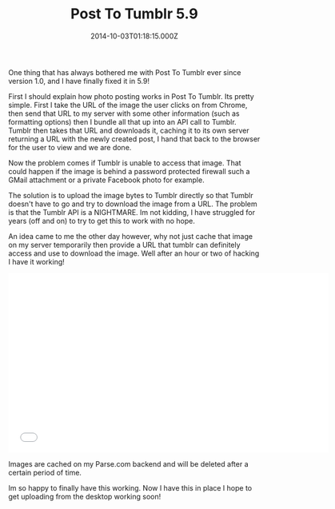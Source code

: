 ﻿---
coverImage: /posts/post-to-tumblr-5-9/cover.jpg
date: '2014-10-03T01:18:15.000Z'
tags:
  - image
  - post to tumblr
  - tumblr
  - upload
title: Post To Tumblr 5.9
oldUrl: /post-to-tumbr/post-to-tumblr-5-9
---

One thing that has always bothered me with Post To Tumblr ever since version 1.0, and I have finally fixed it in 5.9!

<!-- more -->

First I should explain how photo posting works in Post To Tumblr. Its pretty simple. First I take the URL of the image the user clicks on from Chrome, then send that URL to my server with some other information (such as formatting options) then I bundle all that up into an API call to Tumblr. Tumblr then takes that URL and downloads it, caching it to its own server returning a URL with the newly created post, I hand that back to the browser for the user to view and we are done.

Now the problem comes if Tumblr is unable to access that image. That could happen if the image is behind a password protected firewall such a GMail attachment or a private Facebook photo for example.

The solution is to upload the image bytes to Tumblr directly so that Tumblr doesn't have to go and try to download the image from a URL. The problem is that the Tumblr API is a NIGHTMARE. Im not kidding, I have struggled for years (off and on) to try to get this to work with no hope.

An idea came to me the other day however, why not just cache that image on my server temporarily then provide a URL that tumblr can definitely access and use to download the image. Well after an hour or two of hacking I have it working!

<iframe width="640" height="360" src="//www.youtube.com/embed/Fpn6MVzjqss?list=UU9-RJld8R0v5ywwBT8csdZA" frameborder="0" allowfullscreen></iframe>

Images are cached on my Parse.com backend and will be deleted after a certain period of time.

Im so happy to finally have this working. Now I have this in place I hope to get uploading from the desktop working soon!
